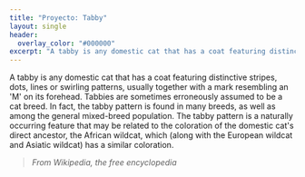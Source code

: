 ```yaml
---
title: "Proyecto: Tabby"
layout: single
header:
  overlay_color: "#000000"
excerpt: "A tabby is any domestic cat that has a coat featuring distinctive stripes, dots, lines or swirling patterns, usually with a mark resembling an 'M' on its forehead."
---
```


A tabby is any domestic cat that has a coat featuring distinctive stripes, dots, lines or swirling patterns, usually together with a mark resembling an 'M' on its forehead. Tabbies are sometimes erroneously assumed to be a cat breed. In fact, the tabby pattern is found in many breeds, as well as among the general mixed-breed population. The tabby pattern is a naturally occurring feature that may be related to the coloration of the domestic cat's direct ancestor, the African wildcat, which (along with the European wildcat and Asiatic wildcat) has a similar coloration.

> <cite>From Wikipedia, the free encyclopedia</cite>